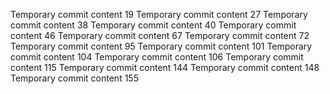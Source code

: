 Temporary commit content 19
Temporary commit content 27
Temporary commit content 38
Temporary commit content 40
Temporary commit content 46
Temporary commit content 67
Temporary commit content 72
Temporary commit content 95
Temporary commit content 101
Temporary commit content 104
Temporary commit content 106
Temporary commit content 115
Temporary commit content 144
Temporary commit content 148
Temporary commit content 155

